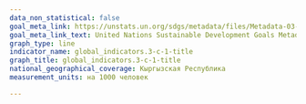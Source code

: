 ```yaml
---
data_non_statistical: false
goal_meta_link: https://unstats.un.org/sdgs/metadata/files/Metadata-03-0C-01.pdf
goal_meta_link_text: United Nations Sustainable Development Goals Metadata (PDF 207 KB)
graph_type: line
indicator_name: global_indicators.3-c-1-title
graph_title: global_indicators.3-c-1-title
national_geographical_coverage: Кыргызская Республика
measurement_units: на 1000 человек

---
```

